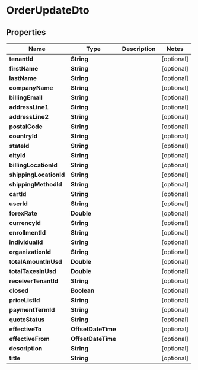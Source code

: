 

# OrderUpdateDto


## Properties

| Name | Type | Description | Notes |
|------------ | ------------- | ------------- | -------------|
|**tenantId** | **String** |  |  [optional] |
|**firstName** | **String** |  |  [optional] |
|**lastName** | **String** |  |  [optional] |
|**companyName** | **String** |  |  [optional] |
|**billingEmail** | **String** |  |  [optional] |
|**addressLine1** | **String** |  |  [optional] |
|**addressLine2** | **String** |  |  [optional] |
|**postalCode** | **String** |  |  [optional] |
|**countryId** | **String** |  |  [optional] |
|**stateId** | **String** |  |  [optional] |
|**cityId** | **String** |  |  [optional] |
|**billingLocationId** | **String** |  |  [optional] |
|**shippingLocationId** | **String** |  |  [optional] |
|**shippingMethodId** | **String** |  |  [optional] |
|**cartId** | **String** |  |  [optional] |
|**userId** | **String** |  |  [optional] |
|**forexRate** | **Double** |  |  [optional] |
|**currencyId** | **String** |  |  [optional] |
|**enrollmentId** | **String** |  |  [optional] |
|**individualId** | **String** |  |  [optional] |
|**organizationId** | **String** |  |  [optional] |
|**totalAmountInUsd** | **Double** |  |  [optional] |
|**totalTaxesInUsd** | **Double** |  |  [optional] |
|**receiverTenantId** | **String** |  |  [optional] |
|**closed** | **Boolean** |  |  [optional] |
|**priceListId** | **String** |  |  [optional] |
|**paymentTermId** | **String** |  |  [optional] |
|**quoteStatus** | **String** |  |  [optional] |
|**effectiveTo** | **OffsetDateTime** |  |  [optional] |
|**effectiveFrom** | **OffsetDateTime** |  |  [optional] |
|**description** | **String** |  |  [optional] |
|**title** | **String** |  |  [optional] |



